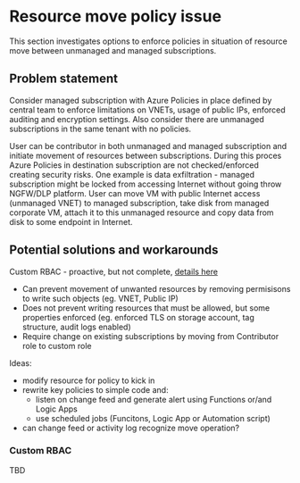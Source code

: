# Resource move policy issue
This section investigates options to enforce policies in situation of resource move between unmanaged and managed subscriptions.

## Problem statement
Consider managed subscription with Azure Policies in place defined by central team to enforce limitations on VNETs, usage of public IPs, enforced auditing and encryption settings. Also consider there are unmanaged subscriptions in the same tenant with no policies.

User can be contributor in both unmanaged and managed subscription and initiate movement of resources between subscriptions. During this proces Azure Policies in destination subscription are not checked/enforced creating security risks. One example is data exfiltration - managed subscription might be locked from accessing Internet without going throw NGFW/DLP platform. User can move VM with public Internet access (unmanaged VNET) to managed subscription, take disk from managed corporate VM, attach it to this unmanaged resource and copy data from disk to some endpoint in Internet.

## Potential solutions and workarounds

Custom RBAC - proactive, but not complete, [details here](#custom-rbac) 
- Can prevent movement of unwanted resources by removing permisisons to write such objects (eg. VNET, Public IP)
- Does not prevent writing resources that must be allowed, but some properties enforced (eg. enforced TLS on storage account, tag structure, audit logs enabled)
- Require change on existing subscriptions by moving from Contributor role to custom role

Ideas:
- modify resource for policy to kick in
- rewrite key policies to simple code and:
  - listen on change feed and generate alert using Functions or/and Logic Apps
  - use scheduled jobs (Funcitons, Logic App or Automation script)
- can change feed or activity log recognize move operation?

### Custom RBAC
TBD